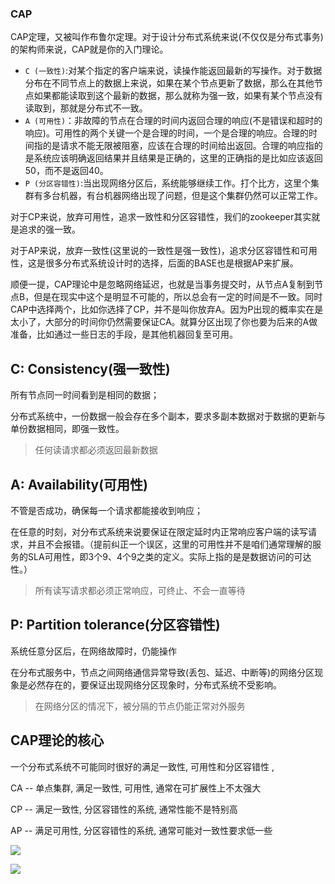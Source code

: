 ### CAP

CAP定理，又被叫作布鲁尔定理。对于设计分布式系统来说(不仅仅是分布式事务)的架构师来说，CAP就是你的入门理论。

- `C (一致性)`:对某个指定的客户端来说，读操作能返回最新的写操作。对于数据分布在不同节点上的数据上来说，如果在某个节点更新了数据，那么在其他节点如果都能读取到这个最新的数据，那么就称为强一致，如果有某个节点没有读取到，那就是分布式不一致。
- `A (可用性)`：非故障的节点在合理的时间内返回合理的响应(不是错误和超时的响应)。可用性的两个关键一个是合理的时间，一个是合理的响应。合理的时间指的是请求不能无限被阻塞，应该在合理的时间给出返回。合理的响应指的是系统应该明确返回结果并且结果是正确的，这里的正确指的是比如应该返回50，而不是返回40。
- `P (分区容错性)`:当出现网络分区后，系统能够继续工作。打个比方，这里个集群有多台机器，有台机器网络出现了问题，但是这个集群仍然可以正常工作。



对于CP来说，放弃可用性，追求一致性和分区容错性，我们的zookeeper其实就是追求的强一致。

对于AP来说，放弃一致性(这里说的一致性是强一致性)，追求分区容错性和可用性，这是很多分布式系统设计时的选择，后面的BASE也是根据AP来扩展。

顺便一提，CAP理论中是忽略网络延迟，也就是当事务提交时，从节点A复制到节点B，但是在现实中这个是明显不可能的，所以总会有一定的时间是不一致。同时CAP中选择两个，比如你选择了CP，并不是叫你放弃A。因为P出现的概率实在是太小了，大部分的时间你仍然需要保证CA。就算分区出现了你也要为后来的A做准备，比如通过一些日志的手段，是其他机器回复至可用。



## C: Consistency(强一致性) 

 所有节点同一时间看到是相同的数据；

分布式系统中，一份数据一般会存在多个副本，要求多副本数据对于数据的更新与单份数据相同，即强一致性。

> 任何读请求都必须返回最新数据

## A: Availability(可用性) 

 不管是否成功，确保每一个请求都能接收到响应；

在任意的时刻，对分布式系统来说要保证在限定延时内正常响应客户端的读写请求，并且不会报错。（提前纠正一个误区，这里的可用性并不是咱们通常理解的服务的SLA可用性，即3个9、4个9之类的定义。实际上指的是是数据访问的可达性。）

> 所有读写请求都必须正常响应，可终止、不会一直等待

## P: Partition tolerance(分区容错性) 

系统任意分区后，在网络故障时，仍能操作

在分布式服务中，节点之间网络通信异常导致(丢包、延迟、中断等)的网络分区现象是必然存在的，要保证出现网络分区现象时，分布式系统不受影响。

> 在网络分区的情况下，被分隔的节点仍能正常对外服务

##  CAP理论的核心

一个分布式系统不可能同时很好的满足一致性, 可用性和分区容错性 , 

CA -- 单点集群, 满足一致性, 可用性, 通常在可扩展性上不太强大

CP -- 满足一致性, 分区容错性的系统, 通常性能不是特别高

AP -- 满足可用性, 分区容错性的系统, 通常可能对一致性要求低一些



![](https://youpaiyun.zongqilive.cn/image/20201116110345.png)

![](https://youpaiyun.zongqilive.cn/image/20200610170605.png)





 

 








































































